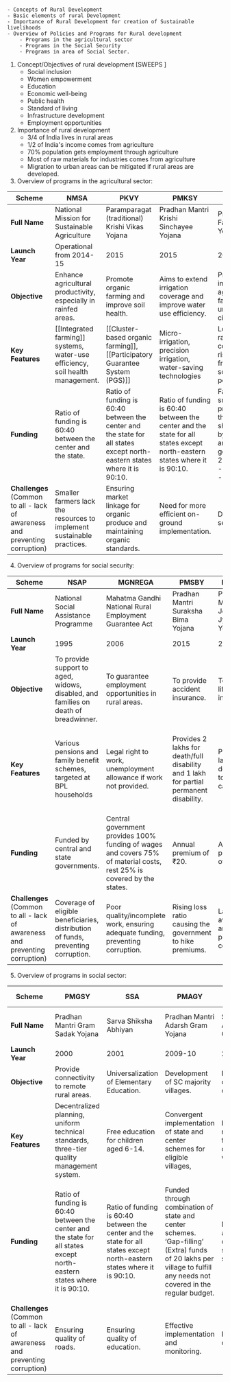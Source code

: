 ```Syllabus

- Concepts of Rural Development
- Basic elements of rural Development
- Importance of Rural Development for creation of Sustainable livelihoods
- Overview of Policies and Programs for Rural development
	- Programs in the agricultural sector
	- Programs in the Social Security
	- Programs in area of Social Sector.
```
1. Concept/Objectives of rural development [SWEEPS ]
	- Social inclusion
	- Women empowerment
	- Education
	- Economic well-being
	- Public health
	- Standard of living
	- Infrastructure development
	- Employment opportunities
2. Importance of rural development
	- 3/4 of India lives in rural areas
	- 1/2 of India's income comes from agriculture
	- 70% population gets employment through agriculture
	- Most of raw materials for industries comes from agriculture
	- Migration to urban areas can be mitigated if rural areas are developed.
3. Overview of programs in the agricultural sector:

| Scheme                                                                       | NMSA                                                                          | PKVY                                                                                                                     | PMKSY                                                                                                                    | PMFBY                                                                                                                                                           | e-NAM                                                 |
| ---------------------------------------------------------------------------- | ----------------------------------------------------------------------------- | ------------------------------------------------------------------------------------------------------------------------ | ------------------------------------------------------------------------------------------------------------------------ | --------------------------------------------------------------------------------------------------------------------------------------------------------------- | ----------------------------------------------------- |
| **Full Name**                                                                | National Mission for Sustainable Agriculture                                  | Paramparagat (traditional) Krishi Vikas Yojana                                                                           | Pradhan Mantri Krishi Sinchayee Yojana                                                                                   | Pradhan Mantri Fasal Bima Yojana                                                                                                                                | National Agriculture Market                           |
| **Launch Year**                                                              | Operational from 2014-15                                                      | 2015                                                                                                                     | 2015                                                                                                                     | 2016                                                                                                                                                            | 2016                                                  |
| **Objective**                                                                | Enhance agricultural productivity, especially in rainfed areas.               | Promote organic farming and improve soil health.                                                                         | Aims to extend irrigation coverage and improve water use efficiency.                                                     | Provides insurance against crop failure due to unforeseen circumstances.                                                                                        | Provide a platform for farmers to sell their produce. |
| **Key Features**                                                             | [[Integrated farming]] systems, water-use efficiency, soil health management. | [[Cluster-based organic farming]],  [[Participatory Guarantee System (PGS)]]                                             | Micro-irrigation, precision irrigation, water-saving technologies                                                        | Low premium rates, comprehensive risk coverage from pre-sowing to post-harvest                                                                                  | Online trading, real-time electronic payments         |
| **Funding**                                                                  | Ratio of funding is 60:40 between the center and the state.                   | Ratio of funding is 60:40 between the center and the state for all states except north-eastern states where it is 90:10. | Ratio of funding is 60:40 between the center and the state for all states except north-eastern states where it is 90:10. | Farmers pay a small % of the premium and the rest is shared equally by the central and state government.      - 2% - kharif <br>- 1.5% - rabi <br>- 5% - annual | Development of the platform is funded by the centre.  |
| **Challenges** (Common to all - lack of awareness and preventing corruption) | Smaller farmers lack the resources to implement sustainable practices.        | Ensuring market linkage for organic produce and maintaining organic standards.                                           | Need for more efficient on-ground implementation.                                                                        | Delays in claim settlements.                                                                                                                                    | Internet connectivity, digital literacy.              |
4. Overview of programs for social security:

| Scheme                                                                       | NSAP                                                                                | MGNREGA                                                                                                                | PMSBY                                                                                   | PMJJBY                                      | APY                                                                                                   |
| ---------------------------------------------------------------------------- | ----------------------------------------------------------------------------------- | ---------------------------------------------------------------------------------------------------------------------- | --------------------------------------------------------------------------------------- | ------------------------------------------- | ----------------------------------------------------------------------------------------------------- |
| **Full Name**                                                                | National Social Assistance Programme                                                | Mahatma Gandhi National Rural Employment Guarantee Act                                                                 | Pradhan Mantri Suraksha Bima Yojana                                                     | Pradhan Mantri Jeevan Jyoti Bima Yojana     | Atal Pension Yojana                                                                                   |
| **Launch Year**                                                              | 1995                                                                                | 2006                                                                                                                   | 2015                                                                                    | 2015                                        | 2015                                                                                                  |
| **Objective**                                                                | To provide support to aged, widows, disabled, and families on death of breadwinner. | To guarantee employment opportunities in rural areas.                                                                  | To provide accident insurance.                                                          | To provide life insurance.                  | To provide pension benefits to the unorganized sector.                                                |
| **Key Features**                                                             | Various pensions and family benefit schemes, targeted at BPL households             | Legal right to work, unemployment allowance if work not provided.                                                      | Provides 2 lakhs for death/full disability and 1 lakh for partial permanent disability. | Provides 2 lakhs for death due to any cause | Pension of 1000 - 5000 after the age of 60, depending on the contribution amount and contributor age. |
| **Funding**                                                                  | Funded by central and state governments.                                            | Central government provides 100% funding of wages and covers 75% of material costs, rest 25% is covered by the states. | Annual premium of ₹20.                                                                  | Annual premium of ₹436.                     | Contributions from subscribers.                                                                       |
| **Challenges** (Common to all - lack of awareness and preventing corruption) | Coverage of eligible beneficiaries, distribution of funds, preventing corruption.   | Poor quality/incomplete work, ensuring adequate funding, preventing corruption.                                        | Rising loss ratio causing the government to hike premiums.                              | Lack of awareness and preventing corruption | Ensuring subscriber contributions, managing fund allocations                                          |

5. Overview of programs in social sector:

| Scheme                                                                       | PMGSY                                                                                                                    | SSA                                                                                                                      | PMAGY                                                                                                                                                               | SAGY                                              | PMAY-Gramin                                                                                                              |
| ---------------------------------------------------------------------------- | ------------------------------------------------------------------------------------------------------------------------ | ------------------------------------------------------------------------------------------------------------------------ | ------------------------------------------------------------------------------------------------------------------------------------------------------------------- | ------------------------------------------------- | ------------------------------------------------------------------------------------------------------------------------ |
| **Full Name**                                                                | Pradhan Mantri Gram Sadak Yojana                                                                                         | Sarva Shiksha Abhiyan                                                                                                    | Pradhan Mantri Adarsh Gram Yojana                                                                                                                                   | Sansad Adarsh Gram Yojana                         | Pradhan Mantri Awas Yojana                                                                                               |
| **Launch Year**                                                              | 2000                                                                                                                     | 2001                                                                                                                     | 2009-10                                                                                                                                                             | 2014                                              | 2015                                                                                                                     |
| **Objective**                                                                | Provide connectivity to remote rural areas.                                                                              | Universalization of Elementary Education.                                                                                | Development of SC majority villages.                                                                                                                                | Holistic development of villages.                 | Affordable housing for all.                                                                                              |
| **Key Features**                                                             | Decentralized planning, uniform technical standards, three-tier quality management system.                               | Free education for children aged 6-14.                                                                                   | Convergent implementation of state and center schemes for eligible villages,                                                                                        | Each MP is responsible for developing 3 villages. | Target is to build 2 crore homes.                                                                                        |
| **Funding**                                                                  | Ratio of funding is 60:40 between the center and the state for all states except north-eastern states where it is 90:10. | Ratio of funding is 60:40 between the center and the state for all states except north-eastern states where it is 90:10. | Funded through combination of state and center schemes. ‘Gap-filling’ (Extra) funds of 20 lakhs per village to fulfill any needs not covered in the regular budget. | MP funds and various center and state schemes.    | Ratio of funding is 60:40 between the center and the state for all states except north-eastern states where it is 90:10. |
| **Challenges** (Common to all - lack of awareness and preventing corruption) | Ensuring quality of roads.                                                                                               | Ensuring quality of education.                                                                                           | Effective implementation and monitoring.                                                                                                                            | Preventing corruption.                            | Timely completion, reaching the target population                                                                        |
